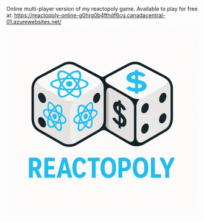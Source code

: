 Online multi-player version of my reactopoly game.
Available to play for free at:
https://reactopoly-online-g0hrg0b4fthdf6cg.canadacentral-01.azurewebsites.net/
![Reactopoly Logo](frontend/src/assets/center-logo.png)



